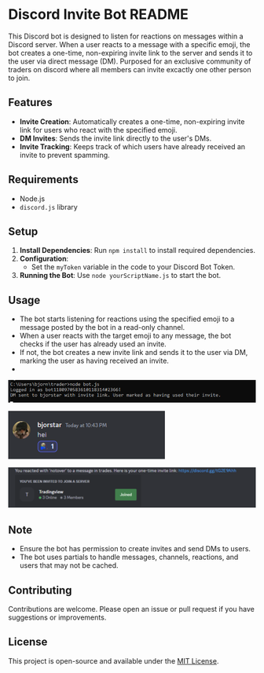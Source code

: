 # Discord Invite Bot README

This Discord bot is designed to listen for reactions on messages within a Discord server. When a user reacts to a message with a specific emoji, the bot creates a one-time, non-expiring invite link to the server and sends it to the user via direct message (DM). Purposed for an exclusive community of traders on discord where all members can invite excactly one other person to join.

## Features

- **Invite Creation**: Automatically creates a one-time, non-expiring invite link for users who react with the specified emoji.
- **DM Invites**: Sends the invite link directly to the user's DMs.
- **Invite Tracking**: Keeps track of which users have already received an invite to prevent spamming.

## Requirements

- Node.js
- `discord.js` library

## Setup

1. **Install Dependencies**: Run `npm install` to install required dependencies.
2. **Configuration**:
   - Set the `myToken` variable in the code to your Discord Bot Token.
3. **Running the Bot**: Use `node yourScriptName.js` to start the bot.

## Usage

- The bot starts listening for reactions using the specified emoji to a message posted by the bot in a read-only channel. 
- When a user reacts with the target emoji to any message, the bot checks if the user has already used an invite.
- If not, the bot creates a new invite link and sends it to the user via DM, marking the user as having received an invite.
- 
![Invite](./invite.png "Terminal")

![Reaction](./reaction.png "Terminal")

![Message](./message.png "Terminal")

## Note

- Ensure the bot has permission to create invites and send DMs to users.
- The bot uses partials to handle messages, channels, reactions, and users that may not be cached.

## Contributing

Contributions are welcome. Please open an issue or pull request if you have suggestions or improvements.

## License

This project is open-source and available under the [MIT License](https://opensource.org/licenses/MIT).
